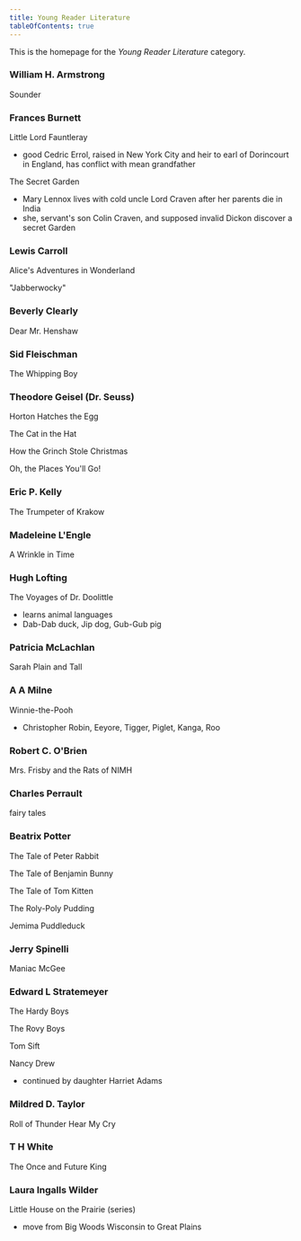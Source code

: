 ```yaml
---
title: Young Reader Literature
tableOfContents: true
---
```


This is the homepage for the *Young Reader Literature* category.

### William H. Armstrong

Sounder

### Frances Burnett

Little Lord Fauntleray

- good Cedric Errol, raised in New York City and heir to earl of Dorincourt in England, has conflict with mean grandfather

The Secret Garden

- Mary Lennox lives with cold uncle Lord Craven after her parents die in India
- she, servant's son Colin Craven, and supposed invalid Dickon discover a secret Garden

### Lewis Carroll

Alice's Adventures in Wonderland

"Jabberwocky"

### Beverly Clearly

Dear Mr. Henshaw

### Sid Fleischman

The Whipping Boy

### Theodore Geisel (Dr. Seuss)

Horton Hatches the Egg

The Cat in the Hat

How the Grinch Stole Christmas

Oh, the Places You'll Go!

### Eric P. Kelly

The Trumpeter of Krakow

### Madeleine L'Engle

A Wrinkle in Time

### Hugh Lofting

The Voyages of Dr. Doolittle

- learns animal languages
- Dab-Dab duck, Jip dog, Gub-Gub pig

### Patricia McLachlan

Sarah Plain and Tall

### A A Milne

Winnie-the-Pooh

- Christopher Robin, Eeyore, Tigger, Piglet, Kanga, Roo

### Robert C. O'Brien

Mrs. Frisby and the Rats of NIMH

### Charles Perrault

fairy tales

### Beatrix Potter

The Tale of Peter Rabbit

The Tale of Benjamin Bunny

The Tale of Tom Kitten

The Roly-Poly Pudding

Jemima Puddleduck

### Jerry Spinelli

Maniac McGee

### Edward L Stratemeyer

The Hardy Boys

The Rovy Boys

Tom Sift

Nancy Drew

- continued by daughter Harriet Adams

### Mildred D. Taylor

Roll of Thunder Hear My Cry

### T H White

The Once and Future King

### Laura Ingalls Wilder

Little House on the Prairie (series)

- move from Big Woods Wisconsin to Great Plains
